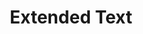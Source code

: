 ---
title: Extended Text
layout: DemoLayout
sidebar: false
navbar: false
pageClass: customDemoPage
pie: "@pie-element/extended-text-entry@3.6.3"
model:
    id: '1'
    element: 'extended-text-entry'
    feedback:
      type: default
      default: this is default feedback
    width: 500px
    height: 100px
    prompt: This is the question prompt
    showMathInput: false
---